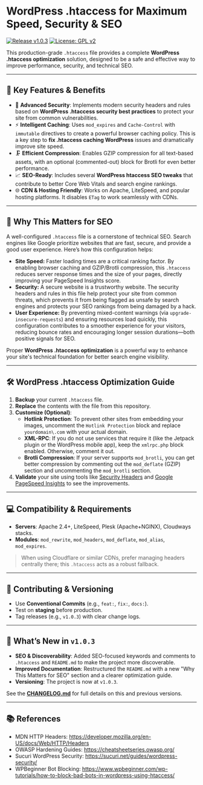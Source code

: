 # WordPress .htaccess for Maximum Speed, Security & SEO

[![Release v1.0.3](https://img.shields.io/badge/release-v1.0.3-blue.svg)](CHANGELOG.md#103---2025-08-21)
[![License: GPL v2](https://img.shields.io/badge/License-GPL%20v2-blue.svg)](LICENSE)

This production-grade `.htaccess` file provides a complete **WordPress .htaccess optimization** solution, designed to be a safe and effective way to improve performance, security, and technical SEO.

---

## 🚀 Key Features & Benefits

- 🔐 **Advanced Security**: Implements modern security headers and rules based on **WordPress .htaccess security best practices** to protect your site from common vulnerabilities.
- ⚡ **Intelligent Caching**: Uses `mod_expires` and `Cache-Control` with `immutable` directives to create a powerful browser caching policy. This is a key step to **fix .htaccess caching WordPress** issues and dramatically improve site speed.
- 🗜️ **Efficient Compression**: Enables GZIP compression for all text-based assets, with an optional (commented-out) block for Brotli for even better performance.
- 📈 **SEO-Ready**: Includes several **WordPress htaccess SEO tweaks** that contribute to better Core Web Vitals and search engine rankings.
- 🌐 **CDN & Hosting Friendly**: Works on Apache, LiteSpeed, and popular hosting platforms. It disables `ETag` to work seamlessly with CDNs.

---

## 🤔 Why This Matters for SEO

A well-configured `.htaccess` file is a cornerstone of technical SEO. Search engines like Google prioritize websites that are fast, secure, and provide a good user experience. Here’s how this configuration helps:

-   **Site Speed:** Faster loading times are a critical ranking factor. By enabling browser caching and GZIP/Brotli compression, this `.htaccess` reduces server response times and the size of your pages, directly improving your PageSpeed Insights score.
-   **Security:** A secure website is a trustworthy website. The security headers and rules in this file help protect your site from common threats, which prevents it from being flagged as unsafe by search engines and protects your SEO rankings from being damaged by a hack.
-   **User Experience:** By preventing mixed-content warnings (via `upgrade-insecure-requests`) and ensuring resources load quickly, this configuration contributes to a smoother experience for your visitors, reducing bounce rates and encouraging longer session durations—both positive signals for SEO.

Proper **WordPress .htaccess optimization** is a powerful way to enhance your site's technical foundation for better search engine visibility.

---

## 🛠 WordPress .htaccess Optimization Guide

1.  **Backup** your current `.htaccess` file.
2.  **Replace** the contents with the file from this repository.
3.  **Customize (Optional)**:
    -   **Hotlink Protection**: To prevent other sites from embedding your images, uncomment the `Hotlink Protection` block and replace `yourdomain\.com` with your actual domain.
    -   **XML-RPC**: If you do not use services that require it (like the Jetpack plugin or the WordPress mobile app), keep the `xmlrpc.php` block enabled. Otherwise, comment it out.
    -   **Brotli Compression**: If your server supports `mod_brotli`, you can get better compression by commenting out the `mod_deflate` (GZIP) section and uncommenting the `mod_brotli` section.
4.  **Validate** your site using tools like [Security Headers](https://securityheaders.com) and [Google PageSpeed Insights](https://pagespeed.web.dev/) to see the improvements.

---

## 💻 Compatibility & Requirements

-   **Servers**: Apache 2.4+, LiteSpeed, Plesk (Apache+NGINX), Cloudways stacks.
-   **Modules**: `mod_rewrite`, `mod_headers`, `mod_deflate`, `mod_alias`, `mod_expires`.

> When using Cloudflare or similar CDNs, prefer managing headers centrally there; this `.htaccess` acts as a robust fallback.

---

## 🔄 Contributing & Versioning

- Use **Conventional Commits** (e.g., `feat:`, `fix:`, `docs:`).
- Test on **staging** before production.
- Tag releases (e.g., `v1.0.3`) with clear change logs.

---

## 📌 What’s New in `v1.0.3`

- **SEO & Discoverability**: Added SEO-focused keywords and comments to `.htaccess` and `README.md` to make the project more discoverable.
- **Improved Documentation**: Restructured the `README.md` with a new "Why This Matters for SEO" section and a clearer optimization guide.
- **Versioning**: The project is now at `v1.0.3`.

See the [**CHANGELOG.md**](CHANGELOG.md) for full details on this and previous versions.

---

## 📚 References

- MDN HTTP Headers: https://developer.mozilla.org/en-US/docs/Web/HTTP/Headers
- OWASP Hardening Guides: https://cheatsheetseries.owasp.org/
- Sucuri WordPress Security: https://sucuri.net/guides/wordpress-security/
- WPBeginner Bot Blocking: https://www.wpbeginner.com/wp-tutorials/how-to-block-bad-bots-in-wordpress-using-htaccess/
